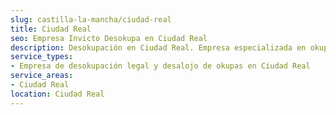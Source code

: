 ```yaml
---
slug: castilla-la-mancha/ciudad-real
title: Ciudad Real
seo: Empresa Invicto Desokupa en Ciudad Real
description: Desokupación en Ciudad Real. Empresa especializada en okupas. Mediación legal y desalojo express. Presupuesto gratuito.
service_types:
- Empresa de desokupación legal y desalojo de okupas en Ciudad Real
service_areas:
- Ciudad Real
location: Ciudad Real
---
```

